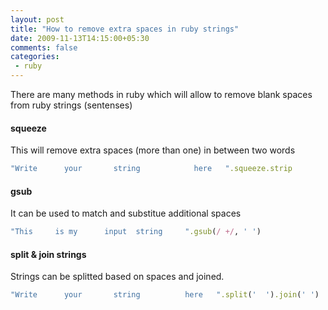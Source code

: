 ```yaml
---
layout: post
title: "How to remove extra spaces in ruby strings"
date: 2009-11-13T14:15:00+05:30
comments: false
categories:
 - ruby
---
```


There are many methods in ruby which will allow to remove blank spaces from ruby strings (sentenses)

#### squeeze
This will remove extra spaces (more than one) in between two words

```ruby
"Write      your       string            here   ".squeeze.strip
```

#### gsub
It can be used to match and substitue additional spaces
```ruby
"This     is my      input  string     ".gsub(/ +/, ' ')
```

#### split & join strings
Strings can be splitted based on spaces and joined.
```ruby
"Write      your       string          here   ".split('  ').join(' ')
```
